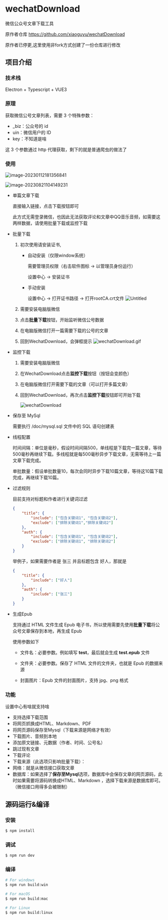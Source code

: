 # wechatDownload

微信公众号文章下载工具

原作者仓库 https://github.com/xiaoguyu/wechatDownload

原作者已停更,这里使用非fork方式创建了一份仓库进行修改


## 项目介绍

### 技术栈

Electron + Typescript + VUE3

### 原理

获取微信公号文章列表，需要 3 个特殊参数：

- \_biz：公众号的 id
- uin：微信用户的 ID
- key：不知道是啥

这 3 个参数通过 http 代理获取，剩下的就是普通爬虫的做法了

### 使用

![image-20230112181356841](doc/imgages/main.jpg)

![image-20230821104149231](doc/imgages/setting.jpg)

- 单篇文章下载

  直接输入链接，点击下载按钮即可

  此方式无需登录微信，也因此无法获取评论和文章中QQ音乐音频，如需要这两样数据，请使用批量下载或监控下载

- 批量下载

  1. 初次使用请安装证书,

      - 自动安装（仅限window系统）

        需要管理员权限（右击软件图标 -> 以管理员身份运行）

        设置中心 → 安装证书

      - 手动安装

        设置中心 → 打开证书路径 → 打开rootCA.crt文件
        ![Untitled](doc/imgages/ca.png)

  2. 需要安装电脑版微信

  3. 点击**批量下载**按钮，开始监听微信公号数据

  4. 在电脑版微信打开一篇需要下载的公号的文章

  5. 回到WechatDownload，会弹框提示
      ![wechatDownload.gif](doc/imgages/batch.gif)

- 监控下载

  1. 需要安装电脑版微信

  2. 在WechatDownload点击**监控下载**按钮（按钮会变颜色）

  3. 在电脑版微信打开需要下载的文章（可以打开多篇文章）

  4. 回到WechatDownload，再次点击**监控下载**按钮即可开始下载

     ![wechatDownload](doc/imgages/monitoring.gif)

- 保存至 MySql

  需要执行 /doc/mysql.sql 文件中的 SQL 语句创建表

- 线程配置

  时间间隔：单位是毫秒，假设时间间隔500，单线程是下载完一篇文章，等待500毫秒再继续下载。多线程就是每500毫秒异步下载文章，无需等待上一篇文章下载完成。

  单批数量：假设单批数量10，每次会同时异步下载10篇文章，等待这10篇下载完成，再继续下载10篇。

- 过滤规则

  目前支持对标题和作者进行关键词过滤

  ```json
  {
      "title": {
          "include": ["包含关键词1", "包含关键词2"],
          "exclude": ["排除关键词1","排除关键词2"]
      },
      "auth": {
          "include": ["包含关键词1", "包含关键词2"],
          "exclude": ["排除关键词1", "排除关键词2"]
      }
  }
  ```

  举例子，如果需要作者是 张三 并且标题包含 好人，那就是

  ```json
  {
      "title": {
          "include": ["好人"]
      },
      "auth": {
          "include": ["张三"]
      }
  }
  ```

- 生成Epub

  支持通过 HTML 文件生成 Epub 电子书，所以使用需要先使用**批量下载**将公众号文章保存到本地，再生成 Epub

  使用参数如下

  - 文件名：必要参数。例如填写 **test**，最后就会生成 **test.epub** 文件

  - 文件夹：必要参数。保存了 HTML 文件的文件夹，也就是 Epub 的数据来源
  - 封面图片：Epub 文件的封面图片，支持 jpg、png 格式

### 功能

设置中心有啥就支持啥

- 支持选择下载范围
- 将网页抓换成HTML、Markdown、PDF
- 将网页源码保存至Mysql（下载来源是网络才有效）
- 下载图片、音频到本地
- 添加原文链接、元数据（作者、时间、公号名）
- 跳过现有文章
- 下载评论
- 下载来源（此选项只影响批量下载）：
- 网络：就是从微信接口获取文章
- 数据库：如果选择了**保存至Mysql**选项，数据库中会保存文章的网页源码，此时如果需要将源码转换成HTML、Markdown ，选择下载来源是数据库即可。（微信接口用得多会被限制）

## 源码运行&编译

### 安装

```bash
$ npm install
```

### 调试

```bash
$ npm run dev
```

### 编译

```bash
# For windows
$ npm run build:win

# For macOS
$ npm run build:mac

# For Linux
$ npm run build:linux
```

[//]: # (## 特别感谢)

[//]: # ()
[//]: # ([![]&#40;https://resources.jetbrains.com/storage/products/company/brand/logos/jb_beam.svg&#41;]&#40;https://www.jetbrains.com/?from=wechatDownload&#41;)

[//]: # ()
[//]: # (感谢 [JetBrains]&#40;https://www.jetbrains.com/?from=wechatDownload&#41; 提供的开源开发许可证)
